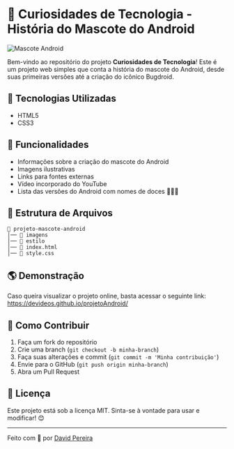# 🤖 Curiosidades de Tecnologia - História do Mascote do Android

![Mascote Android](imagens/bugdroid.png)

Bem-vindo ao repositório do projeto **Curiosidades de Tecnologia**! Este é um projeto web simples que conta a história do mascote do Android, desde suas primeiras versões até a criação do icônico Bugdroid.

## 🚀 Tecnologias Utilizadas
- HTML5
- CSS3

## 📌 Funcionalidades
- Informações sobre a criação do mascote do Android
- Imagens ilustrativas
- Links para fontes externas
- Vídeo incorporado do YouTube
- Lista das versões do Android com nomes de doces 🍩🎂🍭


## 📂 Estrutura de Arquivos
```
📁 projeto-mascote-android
│── 📁 imagens
│── 📁 estilo
│── 📄 index.html
│── 📄 style.css
```

## 🌎 Demonstração
Caso queira visualizar o projeto online, basta acessar o seguinte link: https://devideos.github.io/projetoAndroid/

## 🔗 Como Contribuir
1. Faça um fork do repositório
2. Crie uma branch (`git checkout -b minha-branch`)
3. Faça suas alterações e commit (`git commit -m 'Minha contribuição'`)
4. Envie para o GitHub (`git push origin minha-branch`)
5. Abra um Pull Request

## 📜 Licença
Este projeto está sob a licença MIT. Sinta-se à vontade para usar e modificar! 😊

---

Feito com 💚 por [David Pereira](https://github.com/Devideos)


